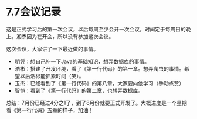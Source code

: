 # 7.7会议记录
这是正式学习后的第一次会议，以后每周至少会开一次会议，时间定于每周日的晚上。湘杰因为在开会，所以没有参加这次会议。

这次会议，大家讲了一下最近做的事情。

- 明凭：想自己补一下Java的基础知识，想弄数据库的事情。
- 浩彬：搭建了开发环境，看了《第一行代码》的第一章。想弄爬虫的事情。希望以后浩彬能抓紧时间（笑）。
- 玉杰：已经看到了《第一行代码》的第八章，大家要向他学习（手动点赞）
- 智恺：看到了《第一行代码》的第二章，也想弄数据库。

总结：7月份已经过4分之1了，到了8月份就要正式开发了。大概进度是一个星期看《第一行代码》五章的样子，加油！
